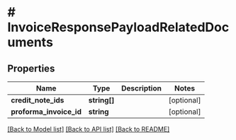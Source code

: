 # # InvoiceResponsePayloadRelatedDocuments

## Properties

Name | Type | Description | Notes
------------ | ------------- | ------------- | -------------
**credit_note_ids** | **string[]** |  | [optional]
**proforma_invoice_id** | **string** |  | [optional]

[[Back to Model list]](../../README.md#models) [[Back to API list]](../../README.md#endpoints) [[Back to README]](../../README.md)
